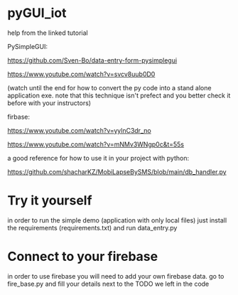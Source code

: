 # pyGUI_iot

help from the linked tutorial

PySimpleGUI:

https://github.com/Sven-Bo/data-entry-form-pysimplegui

https://www.youtube.com/watch?v=svcv8uub0D0

(watch until the end for how to convert the py code into a stand alone application exe. note that this technique isn't prefect and you better check it before with your instructors)


firbase:

https://www.youtube.com/watch?v=yylnC3dr_no

https://www.youtube.com/watch?v=mNMv3WNgp0c&t=55s

a good reference for how to use it in your project with python:

https://github.com/shacharKZ/MobiLapseBySMS/blob/main/db_handler.py

# Try it yourself
in order to run the simple demo (application with only local files) just install the requirements (requirements.txt) and run data_entry.py

# Connect to your firebase
in order to use firebase you will need to add your own firebase data. go to fire_base.py and fill your details next to the TODO we left in the code
